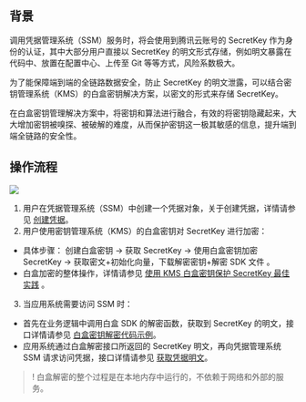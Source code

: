 ## 背景
调用凭据管理系统（SSM）服务时，将会使用到腾讯云账号的 SecretKey 作为身份的认证，其中大部分用户直接以 SecretKey 的明文形式存储，例如明文暴露在代码中、放置在配置中心、上传至 Git 等等方式，风险系数极大。

为了能保障端到端的全链路数据安全，防止 SecretKey 的明文泄露，可以结合密钥管理系统（KMS）的白盒密钥解决方案，以密文的形式来存储 SecretKey。

在白盒密钥管理解决方案中，将密钥和算法进行融合，有效的将密钥隐藏起来，大大增加密钥被嗅探、被破解的难度，从而保护密钥这一极其敏感的信息，提升端到端全链路的安全性。

## 操作流程
![](https://qcloudimg.tencent-cloud.cn/raw/7740e927a8a436b0415854b47dfc0201.png)
1. 用户在凭据管理系统（SSM）中创建一个凭据对象，关于创建凭据，详情请参见 [创建凭据](https://cloud.tencent.com/document/product/1140/40865)。
2. 用户使用密钥管理系统（KMS）的白盒密钥对 SecretKey 进行加密：
 - 具体步骤： 创建白盒密钥 → 获取 SecretKey →  使用白盒密钥加密 SecretKey →  获取密文+初始化向量，下载解密密钥+解密 SDK 文件 。
 - 白盒加密的整体操作，详情请参见 [使用 KMS 白盒密钥保护 SecretKey 最佳实践](https://cloud.tencent.com/document/product/573/54236) 。
3. 当应用系统需要访问 SSM 时：
 - 首先在业务逻辑中调用白盒 SDK 的解密函数，获取到 SecretKey 的明文，接口详情请参见 [白盒密钥解密代码示例](https://cloud.tencent.com/document/product/573/54237)。
 - 应用系统通过白盒解密接口所返回的 SecretKey 明文，再向凭据管理系统 SSM 请求访问凭据，接口详情请参见 [获取凭据明文](https://cloud.tencent.com/document/product/1140/40522)。 

>! 白盒解密的整个过程是在本地内存中运行的，不依赖于网络和外部的服务。
